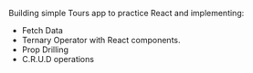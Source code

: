 Building simple Tours app to practice React and implementing:
- Fetch Data
- Ternary Operator with React components.
- Prop Drilling
- C.R.U.D operations
